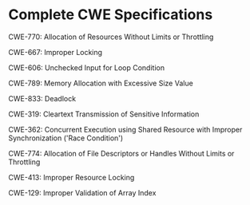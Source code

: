

# Complete CWE Specifications

CWE-770: Allocation of Resources Without Limits or Throttling

CWE-667: Improper Locking

CWE-606: Unchecked Input for Loop Condition

CWE-789: Memory Allocation with Excessive Size Value

CWE-833: Deadlock

CWE-319: Cleartext Transmission of Sensitive Information

CWE-362: Concurrent Execution using Shared Resource with Improper Synchronization ('Race Condition')

CWE-774: Allocation of File Descriptors or Handles Without Limits or Throttling

CWE-413: Improper Resource Locking

CWE-129: Improper Validation of Array Index